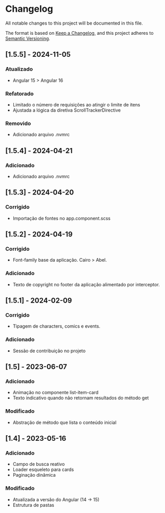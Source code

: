 # Changelog

All notable changes to this project will be documented in this file.

The format is based on [Keep a Changelog](https://keepachangelog.com/en/1.1.0/),
and this project adheres to [Semantic Versioning](https://semver.org/spec/v2.0.0.html).

## [1.5.5] - 2024-11-05
### Atualizado
- Angular 15 > Angular 16

### Refatorado
- Limitado o número de requisições ao atingir o limite de itens
- Ajustada a lógica da diretiva ScrollTrackerDirective

### Removido
- Adicionado arquivo .nvmrc


## [1.5.4] - 2024-04-21
### Adicionado
- Adicionado arquivo .nvmrc


## [1.5.3] - 2024-04-20
### Corrigido
- Importação de fontes no app.component.scss


## [1.5.2] - 2024-04-19
### Corrigido
- Font-family base da aplicação. Cairo > Abel.

### Adicionado
- Texto de copyright no footer da aplicação alimentado por interceptor.


## [1.5.1] - 2024-02-09
### Corrigido
- Tipagem de characters, comics e events.

### Adicionado
- Sessão de contribuição no projeto

## [1.5] - 2023-06-07
### Adicionado
- Animação no componente list-item-card
- Texto indicativo quando não retornam resultados do método get

### Modificado
- Abstração de método que lista o conteúdo inicial

## [1.4] - 2023-05-16

### Adicionado

- Campo de busca reativo
- Loader esqueleto para cards
- Paginação dinâmica

### Modificado

- Atualizada a versão do Angular (14 -> 15)
- Estrutura de pastas
